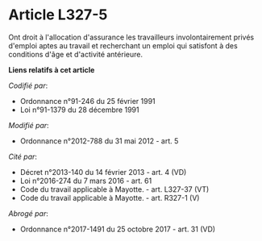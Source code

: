 # Article L327-5

Ont droit à l'allocation d'assurance les travailleurs involontairement privés d'emploi aptes au travail et recherchant un
emploi qui satisfont à des conditions d'âge et d'activité antérieure.

**Liens relatifs à cet article**

_Codifié par_:

  - Ordonnance n°91-246 du 25 février 1991
  - Loi n°91-1379 du 28 décembre 1991

_Modifié par_:

  - Ordonnance n°2012-788 du 31 mai 2012 - art. 5

_Cité par_:

  - Décret n°2013-140 du 14 février 2013 - art. 4 (VD)
  - Loi n°2016-274 du 7 mars 2016 - art. 61
  - Code du travail applicable à Mayotte. - art. L327-37 (VT)
  - Code du travail applicable à Mayotte. - art. R327-1 (V)

_Abrogé par_:

  - Ordonnance n°2017-1491 du 25 octobre 2017 - art. 31 (VD)
